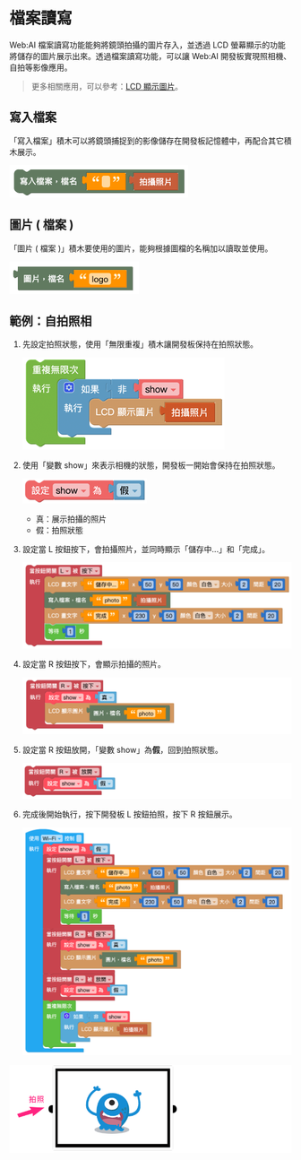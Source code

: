 # 檔案讀寫

Web:AI 檔案讀寫功能能夠將鏡頭拍攝的圖片存入，並透過 LCD 螢幕顯示的功能將儲存的圖片展示出來。透過檔案讀寫功能，可以讓 Web:AI 開發板實現照相機、自拍等影像應用。

> 更多相關應用，可以參考：[LCD 顯示圖片](https://bpi-steam.com/WebAI/zh_tw/Programming/WebAI/LCD.html#LCD-%E9%A1%AF%E7%A4%BA%E5%9C%96%E7%89%87)。

## 寫入檔案

「寫入檔案」積木可以將鏡頭捕捉到的影像儲存在開發板記憶體中，再配合其它積木展示。

![](../../assets/images/upload_0467957e1aab1208df0cc8fb9732b98a.png)

## 圖片 ( 檔案 )

「圖片 ( 檔案 )」積木要使用的圖片，能夠根據圖檔的名稱加以讀取並使用。

![](../../assets/images/upload_9844d06a3efc96392cd124fc7b783432.png)

## 範例：自拍照相

1. 先設定拍照狀態，使用「無限重複」積木讓開發板保持在拍照狀態。

    ![](../../assets/images/upload_71ff8223a0f878a61c8e80c7fb05d899.png)

2. 使用「變數 show」來表示相機的狀態，開發板一開始會保持在拍照狀態。
 
   ![](../../assets/images/upload_5c5a38e6240f641e002335da3812879c.png)

    - 真：展示拍攝的照片
    - 假：拍照狀態

3. 設定當 L 按鈕按下，會拍攝照片，並同時顯示「儲存中...」和「完成」。

   ![](../../assets/images/upload_1f2b11380cf2372c9ca3672bd50efa3f.png)

4. 設定當 R 按鈕按下，會顯示拍攝的照片。

    ![](../../assets/images/upload_d7494a77b30b1496ed4d98822662f13e.png)

5. 設定當 R 按鈕放開，「變數 show」為**假**，回到拍照狀態。

    ![](../../assets/images/upload_90628981c80e3f7c9dde48fdf506bfe6.png)

6. 完成後開始執行，按下開發板 L 按鈕拍照，按下 R 按鈕展示。

    ![](../../assets/images/upload_4926d849dc1ccd16171bfbe981df306f.png)

![](../../assets/images/upload_137463eb3594996be60e6b4514feba5e.gif)
